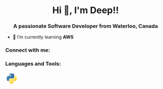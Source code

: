 <h1 align="center">Hi 👋, I'm Deep!!</h1>
<h3 align="center">A passionate Software Developer from Waterloo, Canada</h3>

- 🌱 I’m currently learning **AWS**

<h3 align="left">Connect with me:</h3>
<p align="left">
</p>

<h3 align="left">Languages and Tools:</h3>
<p align="left"> <a href="https://www.python.org" target="_blank" rel="noreferrer"> <img src="https://raw.githubusercontent.com/devicons/devicon/master/icons/python/python-original.svg" alt="python" width="40" height="40"/> </a> </p>
